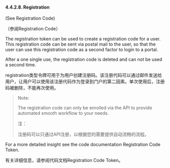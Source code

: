 #### 4.4.2.8. Registration

(See Registration Code)

（参阅Registration Code）

The registration token can be used to create a registration code for a user. This registration code can be sent via postal mail to the user, so that the user can use this registration code as a second factor to login to a portal.

After a one single use, the registration code is deleted and can not be used a second time.

registration类型令牌可用于为用户创建注册码。该注册代码可以通过邮件发送给用户，让用户可以使用该注册代码作为登录到门户的第二因素。单次使用后，注册码被删除，不能再次使用。

> Note:
> 
> The registration code can only be enrolled via the API to provide automated smooth workflow to your needs.
> 
> 注：
> 
> 注册码可以只通过API注册，以根据您的需要提供自动流畅的流程。

For a more detailed insight see the code documentation Registration Code Token.

有关详细信息，请参阅代码文档Registration Code Token。